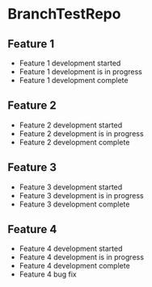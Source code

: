 # BranchTestRepo
## Feature 1
- Feature 1 development started
- Feature 1 development is in progress
- Feature 1 development complete
## Feature 2
- Feature 2 development started
- Feature 2 development is in progress
- Feature 2 development complete
## Feature 3
- Feature 3 development started
- Feature 3 development is in progress
- Feature 3 development complete
## Feature 4
- Feature 4 development started
- Feature 4 development is in progress
- Feature 4 development complete
- Feature 4 bug fix
